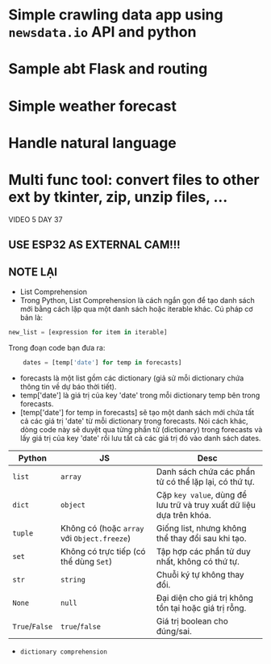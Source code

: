 # Simple crawling data app using `newsdata.io` API and python
# Sample abt Flask and routing
# Simple weather forecast
# Handle natural language
# Multi func tool: convert files to other ext by tkinter, zip, unzip files, ...
VIDEO 5 DAY 37

## USE ESP32 AS EXTERNAL CAM!!! 
## NOTE LẠI
- List Comprehension 
- Trong Python, List Comprehension là cách ngắn gọn để tạo danh sách mới bằng cách lặp qua một danh sách hoặc iterable khác. Cú pháp cơ bản là:

````python
new_list = [expression for item in iterable]
````
Trong đoạn code bạn đưa ra:

````python
    dates = [temp['date'] for temp in forecasts]
````

- forecasts là một list gồm các dictionary (giả sử mỗi dictionary chứa thông tin về dự báo thời tiết).
- temp['date'] là giá trị của key 'date' trong mỗi dictionary temp bên trong forecasts.
- [temp['date'] for temp in forecasts] sẽ tạo một danh sách mới chứa tất cả các giá trị 'date' từ mỗi dictionary trong forecasts.
Nói cách khác, dòng code này sẽ duyệt qua từng phần tử (dictionary) trong forecasts và lấy giá trị của key 'date' rồi lưu tất cả các giá trị đó vào danh sách dates.


| Python         | JS                                          | Desc                                                                 |
|----------------|---------------------------------------------|----------------------------------------------------------------------|
| `list`         | `array`                                     | Danh sách chứa các phần tử có thể lặp lại, có thứ tự.                |
| `dict`         | `object`                                    | Cặp `key value`, dùng để lưu trữ và truy xuất dữ liệu dựa trên khóa. |
| `tuple`        | Không có (hoặc `array` với `Object.freeze`) | Giống list, nhưng không thể thay đổi sau khi tạo.                    |
| `set`          | Không có trực tiếp (có thể dùng `Set`)      | Tập hợp các phần tử duy nhất, không có thứ tự.                       |
| `str `         | `string`                                    | Chuỗi ký tự không thay đổi.                                          |
| `None`         | `null`                                      | Đại diện cho giá trị không tồn tại hoặc giá trị rỗng.                |
| `True`/`False` | `true`/`false`                               | Giá trị boolean cho đúng/sai.                                        |

- `dictionary comprehension`